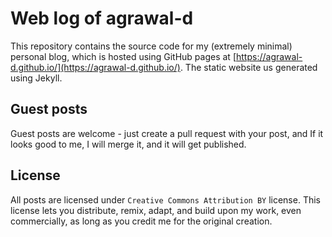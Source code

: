 # Web log of agrawal-d

This repository contains the source code for my (extremely minimal) personal blog, which is hosted using GitHub pages at [https://agrawal-d.github.io/](https://agrawal-d.github.io/). The static website us generated using Jekyll.

## Guest posts

Guest posts are welcome - just create a pull request with your post, and If it looks good to me, I will merge it, and it will get published.

## License

All posts are licensed under `Creative Commons Attribution BY` license. This license lets you distribute, remix, adapt, and build upon my work, even commercially, as long as you credit me for the original creation.
